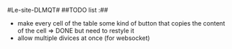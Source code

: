 #Le-site-DLMQT#
##TODO list :##
 - make every cell of the table some kind of button that copies the content of the cell => DONE but need to restyle it
 - allow multiple divices at once (for websocket)
